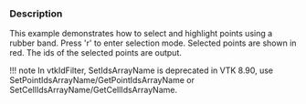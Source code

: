 ### Description

This example demonstrates how to select and highlight points using a rubber band. Press 'r' to enter selection mode. Selected points are shown in red. The ids of the selected points are output.

!!! note
    In vtkIdFilter, SetIdsArrayName is deprecated in VTK 8.90, use SetPointIdsArrayName/GetPointIdsArrayName or SetCellIdsArrayName/GetCellIdsArrayName.
